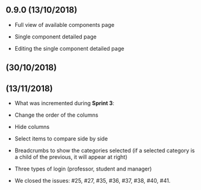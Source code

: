## 0.9.0 (13/10/2018)

-   Full view of available components page

-   Single component detailed page

-   Editing the single component detailed page

## (30/10/2018)

## (13/11/2018)

-   What was incremented during **Sprint 3**:

-   Change the order of the columns
-   Hide columns
-   Select items to compare side by side
-   Breadcrumbs to show the categories selected (if a selected category is a child of the previous, it will appear at right)
-   Three types of login (professor, student and manager)

-   We closed the issues: #25, #27, #35, #36, #37, #38, #40, #41.
